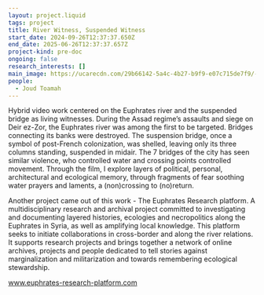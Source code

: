 ```yaml
---
layout: project.liquid
tags: project
title: River Witness, Suspended Witness
start_date: 2024-09-26T12:37:37.650Z
end_date: 2025-06-26T12:37:37.657Z
project-kind: pre-doc
ongoing: false
research_interests: []
main_image: https://ucarecdn.com/29b66142-5a4c-4b27-b9f9-e07c715de7f9/-/crop/2854x1603/13,98/-/preview/
people:
  - Joud Toamah
---
```

Hybrid video work centered on the Euphrates river and the suspended bridge as living witnesses. During the Assad regime’s assaults and siege on Deir ez-Zor, the Euphrates river was among the first to be targeted. Bridges connecting its banks were destroyed. The suspension bridge, once a symbol of post-French colonization, was shelled, leaving only its three columns standing, suspended in midair. The 7 bridges of the city has seen similar violence, who controlled water and crossing points controlled movement. Through the film, I explore layers of political, personal, architectural and ecological memory, through fragments of fear soothing water prayers and laments, a (non)crossing to (no)return. 

Another project came out of this work - The Euphrates Research platform. A multidisciplinary research and archival project committed to investigating and documenting layered histories, ecologies and necropolitics along the Euphrates in Syria, as well as amplifying local knowledge. This platform seeks to initiate collaborations in cross-border and along the river relations. It supports research projects and brings together a network of online archives, projects and people dedicated to tell stories against marginalization and militarization and towards remembering ecological stewardship.

www.euphrates-research-platform.com